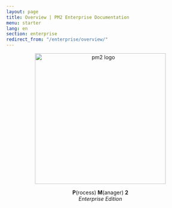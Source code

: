 ```yaml
---
layout: page
title: Overview | PM2 Enterprise Documentation
menu: starter
lang: en
section: enterprise
redirect_from: "/enterprise/overview/"
---
```


<p align="center">
    <img width="350px" src="{{site.baseurl}}/img/enterprise/enterprise-black.png" alt="pm2 logo">
</p>
<p align="center">
    <b>P</b>(rocess) <b>M</b>(anager) <b>2</b><br/>
    <i>Enterprise Edition</i>
</p>
